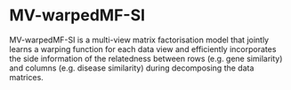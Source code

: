 # MV-warpedMF-SI
MV-warpedMF-SI is a multi-view matrix factorisation model that jointly learns a warping function for each data view and efficiently incorporates the side information of the relatedness between rows (e.g. gene similarity) and columns (e.g. disease similarity) during decomposing the data matrices.
